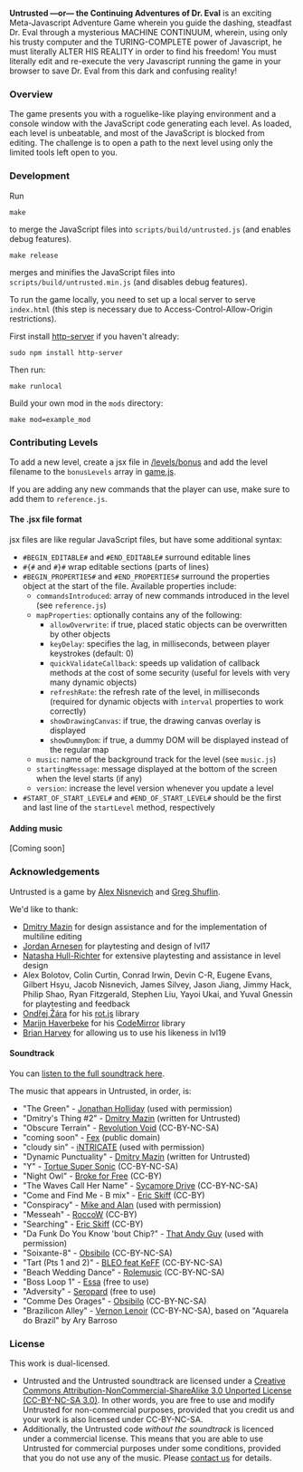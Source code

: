 **Untrusted —or— the Continuing Adventures of Dr. Eval** is an exciting Meta-Javascript Adventure Game wherein you guide the dashing, steadfast Dr. Eval through a mysterious MACHINE CONTINUUM, wherein, using only his trusty computer and the TURING-COMPLETE power of Javascript, he must literally ALTER HIS REALITY in order to find his freedom! You must literally edit and re-execute the very Javascript running the game in your browser to save Dr. Eval from this dark and confusing reality!

### Overview

The game presents you with a roguelike-like playing environment and a console window  with the JavaScript code generating each level. As loaded, each level is unbeatable, and most of the JavaScript is blocked from editing. The challenge is to open a path to the next level using only the limited tools left open to you.

### Development

Run
```
make
```
to merge the JavaScript files into `scripts/build/untrusted.js` (and enables debug features).

```
make release
```
merges and minifies the JavaScript files into `scripts/build/untrusted.min.js` (and disables debug features).

To run the game locally, you need to set up a local server to serve `index.html` (this step is necessary due to Access-Control-Allow-Origin restrictions).

First install [http-server](https://github.com/nodeapps/http-server/#installing-globally) if you haven't already:

```
sudo npm install http-server
```

Then run:

```
make runlocal
```

Build your own mod in the `mods` directory:

```
make mod=example_mod
```

### Contributing Levels

To add a new level, create a jsx file in [/levels/bonus](https://github.com/AlexNisnevich/untrusted/tree/master/levels/bonus) and add the level filename to the `bonusLevels` array in [game.js](https://github.com/AlexNisnevich/untrusted/blob/master/scripts/game.js#L40).

If you are adding any new commands that the player can use, make sure to add them to `reference.js`.

#### The .jsx file format

jsx files are like regular JavaScript files, but have some additional syntax:
- `#BEGIN_EDITABLE#` and `#END_EDITABLE#` surround editable lines
- `#{#` and `#}#` wrap editable sections (parts of lines)
- `#BEGIN_PROPERTIES#` and `#END_PROPERTIES#` surround the properties object at the start of the file. Available properties include:
  - `commandsIntroduced`: array of new commands introduced in the level (see `reference.js`)
  - `mapProperties`: optionally contains any of the following:
     - `allowOverwrite`: if true, placed static objects can be overwritten by other objects
     - `keyDelay`: specifies the lag, in milliseconds, between player keystrokes (default: 0)
     - `quickValidateCallback`: speeds up validation of callback methods at the cost of some security (useful for levels with very many dynamic objects)
     - `refreshRate`: the refresh rate of the level, in milliseconds (required for dynamic objects with `interval` properties to work correctly)
     - `showDrawingCanvas`: if true, the drawing canvas overlay is displayed
     - `showDummyDom`: if true, a dummy DOM will be displayed instead of the regular map
  - `music`: name of the background track for the level (see `music.js`) 
  - `startingMessage`: message displayed at the bottom of the screen when the level starts (if any)
  - `version`: increase the level version whenever you update a level
- `#START_OF_START_LEVEL#` and `#END_OF_START_LEVEL#` should be the first and last line of the `startLevel` method, respectively

#### Adding music

[Coming soon]

### Acknowledgements

Untrusted is a game by [Alex Nisnevich](http://alex.nisnevich.com/) and [Greg Shuflin](https://github.com/neunenak).

We'd like to thank:

- [Dmitry Mazin](https://github.com/dmazin) for design assistance and for the implementation of multiline editing
- [Jordan Arnesen](https://github.com/extrajordanary) for playtesting and design of lvl17
- [Natasha Hull-Richter](http://nhull.com) for extensive playtesting and assistance in level design
- Alex Bolotov, Colin Curtin, Conrad Irwin, Devin C-R, Eugene Evans, Gilbert Hsyu, Jacob Nisnevich, James Silvey, Jason Jiang, Jimmy Hack, Philip Shao, Ryan Fitzgerald, Stephen Liu, Yayoi Ukai, and Yuval Gnessin for playtesting and feedback
- [Ondřej Žára](https://github.com/ondras) for his [rot.js](http://ondras.github.io/rot.js/) library
- [Marijn Haverbeke](https://github.com/marijnh) for his [CodeMirror](http://codemirror.net/) library
- [Brian Harvey](http://www.cs.berkeley.edu/~bh/) for allowing us to use his likeness in lvl19

#### Soundtrack

You can [listen to the full soundtrack here](https://soundcloud.com/untrusted/sets/untrusted-soundtrack).

The music that appears in Untrusted, in order, is:

- "The Green" - [Jonathan Holliday](http://www.soundclick.com/bands/default.cfm?bandID=836578) (used with permission)
- "Dmitry's Thing #2" - [Dmitry Mazin](https://soundcloud.com/dmitry-mazin) (written for Untrusted)
- "Obscure Terrain" - [Revolution Void](http://revolutionvoid.com/) (CC-BY-NC-SA)
- "coming soon" - [Fex](http://artistserver.com/Fex) (public domain)
- "cloudy sin" - [iNTRICATE](https://soundcloud.com/stk13) (used with permission)
- "Dynamic Punctuality" - [Dmitry Mazin](https://soundcloud.com/dmitry-mazin) (written for Untrusted)
- "Y" - [Tortue Super Sonic](https://soundcloud.com/tss-tortue-super-sonic) (CC-BY-NC-SA)
- "Night Owl" - [Broke for Free](http://brokeforfree.com/) (CC-BY)
- "The Waves Call Her Name" - [Sycamore Drive](http://sycamoredrive.bandcamp.com/) (CC-BY-NC-SA)
- "Come and Find Me - B mix" - [Eric Skiff](http://ericskiff.com/) (CC-BY)
- "Conspiracy" - [Mike and Alan](https://www.facebook.com/MicAndAlan) (used with permission)
- "Messeah" - [RoccoW](https://soundcloud.com/roccow) (CC-BY)
- "Searching" - [Eric Skiff](http://ericskiff.com/) (CC-BY)
- "Da Funk Do You Know 'bout Chip?" - [That Andy Guy](https://soundcloud.com/that-andy-guy) (used with permission)
- "Soixante-8" - [Obsibilo](http://freemusicarchive.org/music/Obsibilo/) (CC-BY-NC-SA)
- "Tart (Pts 1 and 2)" - [BLEO feat KeFF](http://bleo.dummydrome.com/) (CC-BY-NC-SA)
- "Beach Wedding Dance" - [Rolemusic](https://soundcloud.com/rolemusic) (CC-BY-NC-SA)
- "Boss Loop 1" - [Essa](http://www.youtube.com/user/Essasmusic) (free to use)
- "Adversity" - [Seropard](https://soundcloud.com/seropard) (free to use)
- "Comme Des Orages" - [Obsibilo](http://freemusicarchive.org/music/Obsibilo/) (CC-BY-NC-SA)
- "Brazilicon Alley" - [Vernon Lenoir](http://vernonlenoir.wordpress.com/) (CC-BY-NC-SA), based on "Aquarela do Brazil" by Ary Barroso

### License
This work is dual-licensed.

- Untrusted and the Untrusted soundtrack are licensed under a <a rel="license" href="http://creativecommons.org/licenses/by-nc-sa/3.0/">Creative Commons Attribution-NonCommercial-ShareAlike 3.0 Unported License (CC-BY-NC-SA 3.0)</a>. In other words, you are free to use and modify Untrusted for non-commercial purposes, provided that you credit us and your work is also licensed under CC-BY-NC-SA.
- Additionally, the Untrusted code *without the soundtrack* is licenced under a commercial license. This means that you are able to use Untrusted for commercial purposes under some conditions, provided that you do not use any of the music. Please [contact us](mailto:alex.nisnevich@gmail.com,greg.shuflin@gmail.com) for details.
